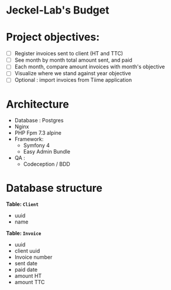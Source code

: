 # Jeckel-Lab's Budget

# Project objectives:

- [ ] Register invoices sent to client (HT and TTC)
- [ ] See month by month total amount sent, and paid
- [ ] Each month, compare amount invoices with month's objective
- [ ] Visualize where we stand against year objective
- [ ] Optional : import invoices from Tiime application

# Architecture

- Database : Postgres
- Nginx
- PHP Fpm 7.3 alpine
- Framework:
    - Symfony 4
    - Easy Admin Bundle
- QA :
    - Codeception / BDD
    
# Database structure


**Table: `Client`**
- uuid
- name

**Table: `Invoice`**
- uuid
- client uuid
- Invoice number
- sent date
- paid date
- amount HT
- amount TTC
